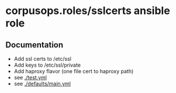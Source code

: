 # corpusops.roles/sslcerts ansible role
## Documentation
- Add ssl certs to /etc/ssl
- Add keys to /etc/ssl/private
- Add haproxy flavor (one file cert to haproxy path)
- see [./test.yml](./test.yml)
- see [./defaults/main.yml](./defaults/main.yml)


